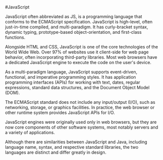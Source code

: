 #JavaScript

JavaScript often abbreviated as JS, is a programming language that conforms to the ECMAScript specification. JavaScript is high-level, often just-in-time compiled, and multi-paradigm. It has curly-bracket syntax, dynamic typing, prototype-based object-orientation, and first-class functions.



Alongside HTML and CSS, JavaScript is one of the core technologies of the World Wide Web. Over 97% of websites use it client-side for web page behavior, often incorporating third-party libraries. Most web browsers have a dedicated JavaScript engine to execute the code on the user's device.



As a multi-paradigm language, JavaScript supports event-driven, functional, and imperative programming styles. It has application programming interfaces (APIs) for working with text, dates, regular expressions, standard data structures, and the Document Object Model (DOM).



The ECMAScript standard does not include any input/output (I/O), such as networking, storage, or graphics facilities. In practice, the web browser or other runtime system provides JavaScript APIs for I/O.



JavaScript engines were originally used only in web browsers, but they are now core components of other software systems, most notably servers and a variety of applications.



Although there are similarities between JavaScript and Java, including language name, syntax, and respective standard libraries, the two languages are distinct and differ greatly in design.